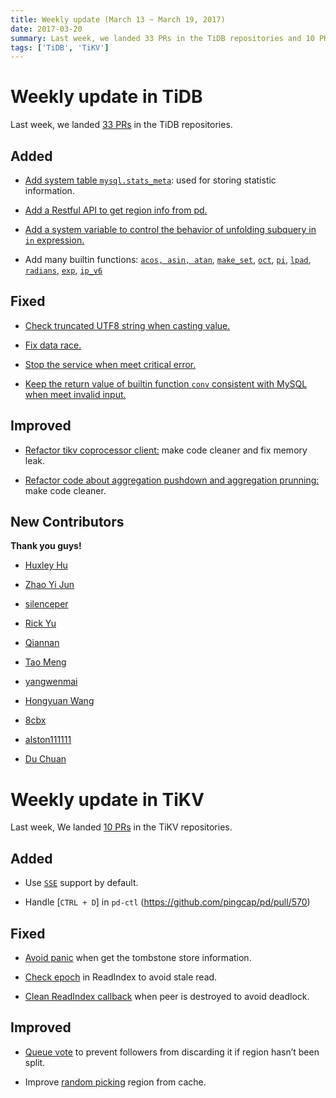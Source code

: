 ```yaml
---
title: Weekly update (March 13 ~ March 19, 2017)
date: 2017-03-20
summary: Last week, we landed 33 PRs in the TiDB repositories and 10 PRs in the TiKV repositories.
tags: ['TiDB', 'TiKV']
---
```


# Weekly update in TiDB

Last week, we landed [33 PRs](https://github.com/pingcap/tidb/pulls?utf8=%E2%9C%93&q=is%3Apr%20is%3Amerged%20merged%3A2017-03-13..2017-03-19%20) in the TiDB repositories.

## Added

* [Add system table `mysql.stats_meta`](https://github.com/pingcap/tidb/pull/2766): used for storing statistic information.

* [Add a Restful API to get region info from pd.](https://github.com/pingcap/tidb/pull/2774)

* [Add a system variable to control the behavior of unfolding subquery in `in` expression.](https://github.com/pingcap/tidb/pull/2816)

* Add many builtin functions: [`acos, asin, atan`](https://github.com/pingcap/tidb/pull/2828), [`make_set`](https://github.com/pingcap/tidb/pull/2831), [`oct`](https://github.com/pingcap/tidb/pull/2835), [`pi`](https://github.com/pingcap/tidb/pull/2836), [`lpad`](https://github.com/pingcap/tidb/pull/2838), [`radians`](https://github.com/pingcap/tidb/pull/2841), [`exp`](https://github.com/pingcap/tidb/pull/2847), [`ip_v6`](https://github.com/pingcap/tidb/pull/2872)

## Fixed

* [Check truncated UTF8 string when casting value.](https://github.com/pingcap/tidb/pull/2819)

* [Fix data race.](https://github.com/pingcap/tidb/pull/2833)

* [Stop the service when meet critical error.](https://github.com/pingcap/tidb/pull/2854)

* [Keep the return value of builtin function `conv` consistent with MySQL when meet invalid input.](https://github.com/pingcap/tidb/pull/2842)

## Improved

* [Refactor tikv coprocessor client:](https://github.com/pingcap/tidb/pull/2804) make code cleaner and fix memory leak.

* [Refactor code about aggregation pushdown and aggregation prunning:](https://github.com/pingcap/tidb/pull/2820) make code cleaner.


## New Contributors

**Thank you guys!**

* [Huxley Hu](https://github.com/framlog)

* [Zhao Yi Jun](https://github.com/ariesdevil)

* [silenceper](https://github.com/silenceper)

* [Rick Yu](https://github.com/cosmtrek)

* [Qiannan](https://github.com/hsqlu)

* [Tao Meng](https://github.com/mtunique)

* [yangwenmai](https://github.com/yangwenmai)

* [Hongyuan Wang](https://github.com/yuanwhy)

* [8cbx](https://github.com/8cbx)

* [alston111111](https://github.com/alston111111)

* [Du Chuan](https://github.com/spongedu)

# Weekly update in TiKV

Last week, We landed [10 PRs](https://github.com/search?utf8=%E2%9C%93&q=repo%3Apingcap%2Ftikv+repo%3Apingcap%2Fpd+is%3Apr+is%3Amerged+merged%3A2017-03-12..2017-03-18&type=Issues&ref=searchresults) in the TiKV repositories.

## Added

* Use [`SSE`](https://github.com/pingcap/tikv/pull/1677) support by default.

* Handle [`CTRL + D`] in `pd-ctl` (https://github.com/pingcap/pd/pull/570)

## Fixed

* [Avoid panic](https://github.com/pingcap/pd/pull/567) when get the tombstone store information. 

* [Check epoch](https://github.com/pingcap/tikv/pull/1682) in ReadIndex to avoid stale read. 

* [Clean ReadIndex callback](https://github.com/pingcap/tikv/pull/1683) when peer is destroyed to avoid deadlock.

## Improved

* [Queue vote](https://github.com/pingcap/tikv/pull/1670) to prevent followers from discarding it if region hasn’t been split. 

* Improve [random picking](https://github.com/pingcap/pd/pull/565) region from cache.
